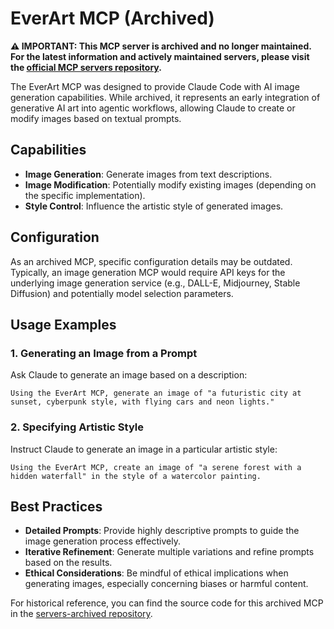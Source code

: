 
# EverArt MCP (Archived)

**⚠️ IMPORTANT: This MCP server is archived and no longer maintained. For the latest information and actively maintained servers, please visit the [official MCP servers repository](https://github.com/modelcontextprotocol/servers).**

The EverArt MCP was designed to provide Claude Code with AI image generation capabilities. While archived, it represents an early integration of generative AI art into agentic workflows, allowing Claude to create or modify images based on textual prompts.

## Capabilities

*   **Image Generation**: Generate images from text descriptions.
*   **Image Modification**: Potentially modify existing images (depending on the specific implementation).
*   **Style Control**: Influence the artistic style of generated images.

## Configuration

As an archived MCP, specific configuration details may be outdated. Typically, an image generation MCP would require API keys for the underlying image generation service (e.g., DALL-E, Midjourney, Stable Diffusion) and potentially model selection parameters.

## Usage Examples

### 1. Generating an Image from a Prompt

Ask Claude to generate an image based on a description:

```
Using the EverArt MCP, generate an image of "a futuristic city at sunset, cyberpunk style, with flying cars and neon lights."
```

### 2. Specifying Artistic Style

Instruct Claude to generate an image in a particular artistic style:

```
Using the EverArt MCP, create an image of "a serene forest with a hidden waterfall" in the style of a watercolor painting.
```

## Best Practices

*   **Detailed Prompts**: Provide highly descriptive prompts to guide the image generation process effectively.
*   **Iterative Refinement**: Generate multiple variations and refine prompts based on the results.
*   **Ethical Considerations**: Be mindful of ethical implications when generating images, especially concerning biases or harmful content.

For historical reference, you can find the source code for this archived MCP in the [servers-archived repository](https://github.com/modelcontextprotocol/servers-archived).


